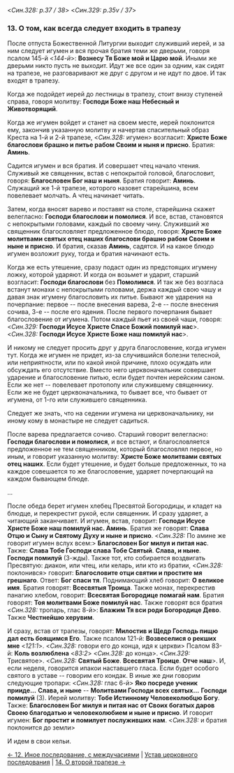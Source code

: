 
<*Син.328: p.37 / 38*>
<*Син.329: p.35v / 37*>

### 13. О том, как всегда следует входить в трапезу

После отпуста Божественной Литургии выходит служивший иерей, и за ним 
следует игумен и вся прочая братия теми же дверьми, говоря псалом 145-й <*144-й*>: 
**Вознесу Тя Боже мой и Царю мой**. Иными же дверьми никто пусть не выходит. 
Идут же все один за одним, как сидят на трапезе, не разговаривают же друг с другом 
и не идут по двое. И так входят в трапезу. 

Когда же подойдет иерей до лестницы в трапезу, стоит внизу ступеней справа, 
говоря молитву: **Господи Боже наш Небесный и Животворящий**. 

Когда же игумен войдет и станет на своем месте, иерей поклонится ему, закончив 
указанную молитву и начертав спасительный образ Креста на 1-й и 2-й трапезе, 
<*Син.328:* игумен> возгласит: **Христе Боже благослови брашно и питье рабом 
Своим и ныня и присно**. Братия: **Аминь**. 

Садится игумен и вся братия. И совершает чтец начало чтения. 
Служивый же священник, встав с непокрытой головой, благословит, говоря: 
**Благословен Бог наш и ныня**. Братия говорит: **Аминь**. 
Служащий же 1-й трапезе, которого назовет старейшина, всем повелевает молчать. 
А чтец начинает читать. 

Затем, когда вносят варево и поставят на столе, старейшина скажет велегласно: 
**Господи благослови и помолися**. И все, встав, становятся с непокрытыми головами, 
каждый по своему чину. Служивший же священник благословляет предложенное блюдо, 
говоря: **Христе Боже молитвами святых отец наших благослови брашно рабом Своим 
и ныне и присно**. И братия, сказав **Аминь**, садятся. 
И на какое блюдо игумен возложит руку, тогда и братия начинают есть. 

Когда же есть утешение, сразу подаст один из предстоящих игумену ложку, которой 
ударяют. И когда он возьмет и ударит, старший возгласит: **Господи благослови** 
без **Помолимся**. И так же без возгласа встанут монахи с непокрытыми головами,
держа каждый свою чашу и давая знак игумену благословить их питье. 
Бывают же ударения на почерпание: первое -- после внесения варева, 
2-е -- после внесения сочива, 3-е -- после его ядения. После первого почерпания 
бывает благословение от игумена. Потом каждый пьет из своей чаши, говоря: 
<*Син.329:* **Господи Исусе Христе Спасе Божий помилуй нас**>. 
<*Син.328:* **Господи Исусе Христе Боже наш помилуй нас**>.

И никому не следует просить друг у друга благословение, когда игумен тут. 
Когда же игумен не придет, из-за случившийся болезни телесной, или неприятности, 
или по какой иной причине, плохо осуждать или обсуждать его отсутствие. 
Вместо него церквоначальник совершает ударение и благословение питью, 
если будет почтен иерейским саном. Если же нет -- повелевает протопопу или 
служившему священнику. Если же не будет церквоначальника, то бывает все, что 
бывает от игумена, от 1-го или служившего священника.

Следует же знать, что на седении игумена ни церквоначальнику, ни иному кому 
в монастыре не следует садиться. 

После варева предлагается сочиво. Старший говорит велегласно: 
**Господи благослови и помолися**, и все встают, и благословляется предложенное 
не тем священником, который благословлял первое, но иным, и говорит 
указанную молитву: **Христе Боже молитвами святых отец наших**. 
Если будет утешение, и будет больше предложенных, то на каждое совешается 
то же благословение, ударяет почерпающий на каждом бывающем блюде. 

...

После обеда берет игумен хлебец Пресвятой Богородицы, и кладет на блюдце, 
и перекрестит рукой, если священник. И сразу ударяет, а читающий заканчивает. 
И игумен, встав, говорит: **Господи Исусе Христе Боже наш помилуй нас. Аминь**. 
Братия же говорят: **Слава Отцю и Сыну и Святому Духу и ныне и присно**. 
<*Син.328:* По амине же говорит игумен вслух всем:> **Благословен Бог милуя и питая нас**. 
Также: **Слава Тобе Господи слава Тобе Святый**.
**Слава, и ныне**. **Господи помилуй** (3-жды). 
Также тот, кто собирается воздвигать Пресвятую: диакон, или чтец, или келарь, 
или кто из братии, <*Син.328:* поклонився> говорит: **Благословите отци святии и простите мя грешнаго**. 
Ответ: **Бог спаси тя**. Поднимающий хлеб говорит: **О великое имя**. 
Братия говорят: **Всесвятыя Троица**. Также монах, перекрестив панагию хлебом, 
говорит: **Всесвятая Богородице помагай нам**. 
Братия говорят: **Тоя молитвами Боже помилуй нас**. 
Также говорят вся братия <*Син.328:* тропарь, глас 8-й>: 
**Блажим Тя вси роди Богородице Дево**. Также **Честнейшю херувим**. 

И сразу, встав от трапезы, говорят: **Милостив и Щедр Господь пищю дал есть боящимся Его**. 
Также псалом 121-й: **Возвеселися о рекших мне** <*121:1*>. 
<*Син.328:* говори его до конца, идя к церкви>
Псалом 83-й: **Коль возлюблена** <*83:2*> <*Син.328:* до конца>.
<*Син.329:* Трисвятое>. 
<*Син.328:* **Святый Боже**. **Всесвятая Троице**. **Отче наш**>. 
И, если неделя, говорится ипакои наставшего гласа. 
Если будет особого святого в уставе -- говорим его кондак. 
В иные же дни говорим следующие тропари: <*Син.328:* глас 6-й> **Яко посреде ученик прииде...** 
**Слава, и ныне** -- **Молитвами Господи всех святых...** 
**Господи помилуй** (3). 
Иерей молитву: **Тобе Истинному Человеколюбцю Богу**. 
Также: **Благословен Бог милуя и питая нас от Своих богатых даров Своею 
благодатью и человеколюбием и ныне и присно**. 
И говорит игумен: **Бог простит и помилует послуживших нам**.
<*Син.328:* и братия поклонится до земли>

И идем в свои кельи.

[← 12. Иное последование, с междучасиями](012.md)
| [Устав церковного последования](README.md)
| [14. О второй трапезе →](014.md)
